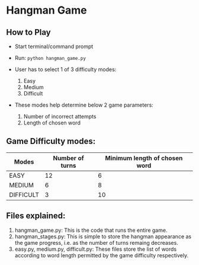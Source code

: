 # Hangman Game

## How to Play

- Start terminal/command prompt
- Run: ```python hangman_game.py```

- User has to select 1 of 3 difficulty modes:
    1. Easy
    2. Medium
    3. Difficult
    

- These modes help determine below 2 game parameters:
    1. Number of incorrect attempts
    2. Length of chosen word

## Game Difficulty modes:

| Modes     | Number of turns | Minimum length of chosen word |
|-----------|-----------------|-------------------------------|
| EASY      | 12              | 6                             |
| MEDIUM    | 6               | 8                             |
| DIFFICULT | 3               | 10                            |


## Files explained:
1. hangman_game.py: This is the code that runs the entire game.
2. hangman_stages.py: This is simple to store the hangman appearance as the game progress, i.e. as the number of turns remaing decreases.
3. easy.py, medium.py, difficult.py: These files store the list of words according to word length permitted by the game difficulty respectively.
